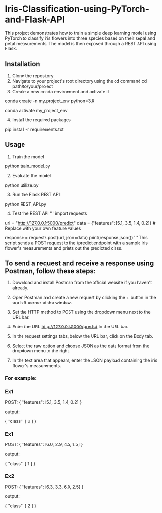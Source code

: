 # Iris-Classification-using-PyTorch-and-Flask-API

This project demonstrates how to train a simple deep learning model using PyTorch to classify iris flowers into three species based on their sepal and petal measurements. The model is then exposed through a REST API using Flask.

## Installation
1. Clone the repository
2. Navigate to your project's root directory using the cd command cd path/to/your/project
3. Create a new conda environment and activate it

conda create -n my_project_env python=3.8

conda activate my_project_env

4. Install the required packages

pip install -r requirements.txt

## Usage

1. Train the model

python train_model.py

2. Evaluate the model

python utilize.py

3. Run the Flask REST API

python REST_API.py

4. Test the REST API
'''
import requests

url = "http://127.0.0.1:5000/predict"
data = {"features": [5.1, 3.5, 1.4, 0.2]}  # Replace with your own feature values

response = requests.post(url, json=data)
print(response.json())
'''
This script sends a POST request to the /predict endpoint with a sample iris flower's measurements and prints out the predicted class.

## To send a request and receive a response using Postman, follow these steps:

1. Download and install Postman from the official website if you haven't already.

2. Open Postman and create a new request by clicking the + button in the top left corner of the window.

3. Set the HTTP method to POST using the dropdown menu next to the URL bar.

4. Enter the URL http://127.0.0.1:5000/predict in the URL bar.

5. In the request settings tabs, below the URL bar, click on the Body tab.

6. Select the raw option and choose JSON as the data format from the dropdown menu to the right.

7. In the text area that appears, enter the JSON payload containing the iris flower's measurements. 

### For example:
### Ex1
POST:
{
  "features": [5.1, 3.5, 1.4, 0.2]
}

output:

{
  "class": [
    0
  ]
}

### Ex1
POST:
{
  "features": [6.0, 2.9, 4.5, 1.5]
}

output:

{
  "class": [
    1
  ]
}

### Ex2
POST:
{
  "features": [6.3, 3.3, 6.0, 2.5]
}

output:

{
  "class": [
    2
  ]
}


